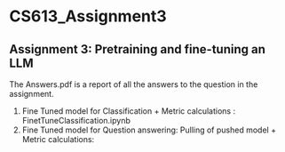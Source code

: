 # CS613_Assignment3
## Assignment 3: Pretraining and fine-tuning an LLM

The Answers.pdf is a report of all the answers to the question in the assignment.

1) Fine Tuned model for Classification + Metric calculations : FinetTuneClassification.ipynb
2) Fine Tuned model for Question answering:
   Pulling of pushed model + Metric calculations: 
